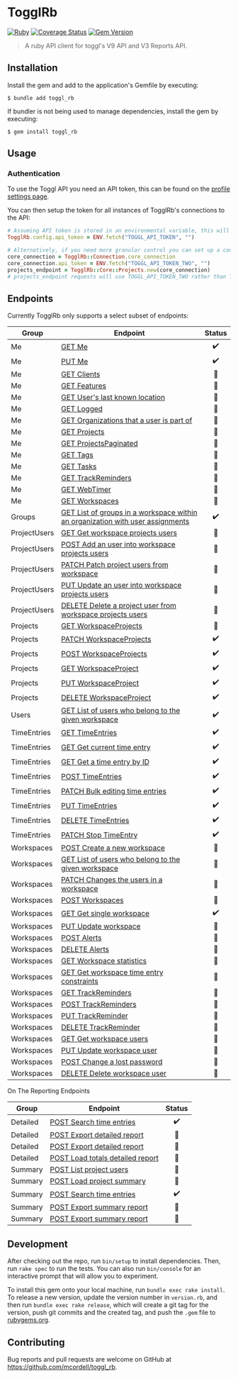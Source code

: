 # TogglRb

[![Ruby](https://github.com/mcordell/toggl_rb/actions/workflows/ruby.yml/badge.svg)](https://github.com/mcordell/toggl_rb/actions/workflows/ruby.yml)
[![Coverage Status](https://coveralls.io/repos/github/mcordell/toggl_rb/badge.svg)](https://coveralls.io/github/mcordell/toggl_rb)
[![Gem Version](https://badge.fury.io/rb/toggl_rb.svg)](https://badge.fury.io/rb/toggl_rb.svg)

> A ruby API client for toggl's V9 API and V3 Reports API.

## Installation

Install the gem and add to the application's Gemfile by executing:

    $ bundle add toggl_rb

If bundler is not being used to manage dependencies, install the gem by executing:

    $ gem install toggl_rb

## Usage

### Authentication

To use the Toggl API you need an API token, this can be found on the [profile settings page](https://track.toggl.com/profile).

You can then setup the token for all instances of TogglRb's connections to the API:

```ruby
# Assuming API token is stored in an environmental variable, this will setup an API token for all TogglRb connections
TogglRb.config.api_token = ENV.fetch("TOGGL_API_TOKEN", "")

# Alternatively, if you need more granular control you can set up a connection and endpoints with a token:
core_connection = TogglRb::Connection.core_connection
core_connection.api_token = ENV.fetch("TOGGL_API_TOKEN_TWO", "")
projects_endpoint = TogglRb::Core::Projects.new(core_connection)
# projects_endpoint requests will use TOGGL_API_TOKEN_TWO rather than TOGGL_API_TOKEN setup globally
```

## Endpoints

Currently TogglRb only supports a select subset of endpoints:

| Group        | Endpoint                                                                                                                | Status |
| ------------ | ----------------------------------------------------------------------------------------------------------------------- | :----: |
| Me           | [GET Me](https://engineering.toggl.com/docs/api/me/index.html#get-me)                                                   |   ✔️   |
| Me           | [PUT Me](https://engineering.toggl.com/docs/api/me/index.html#put-me)                                                   |   ✔️   |
| Me           | [GET Clients](https://engineering.toggl.com/docs/api/me/index.html#get-clients)                                         |   🔲   |
| Me           | [GET Features](https://engineering.toggl.com/docs/api/me/index.html#get-features)                                       |   🔲   |
| Me           | [GET User's last known location](https://engineering.toggl.com/docs/api/me/index.html#get-users-last-known-location)    |   🔲   |
| Me           | [GET Logged](https://engineering.toggl.com/docs/api/me/index.html#get-logged)                                           |   🔲   |
| Me           | [GET Organizations that a user is part of][org-user-is-apart-of]                                                        |   🔲   |
| Me           | [GET Projects](https://engineering.toggl.com/docs/api/me/index.html#get-projects)                                       |   🔲   |
| Me           | [GET ProjectsPaginated](https://engineering.toggl.com/docs/api/me/index.html#get-projectspaginated)                     |   🔲   |
| Me           | [GET Tags](https://engineering.toggl.com/docs/api/me/index.html#get-tags)                                               |   🔲   |
| Me           | [GET Tasks](https://engineering.toggl.com/docs/api/me/index.html#get-tasks)                                             |   🔲   |
| Me           | [GET TrackReminders](https://engineering.toggl.com/docs/api/me/index.html#get-trackreminders)                           |   🔲   |
| Me           | [GET WebTimer](https://engineering.toggl.com/docs/api/me/index.html#get-webtimer)                                       |   🔲   |
| Me           | [GET Workspaces](https://engineering.toggl.com/docs/api/me/index.html#get-workspaces)                                   |   🔲   |
| Groups       | [GET List of groups in a workspace within an organization with user assignments][group-doc]                             |   ✔️   |
| ProjectUsers | [GET Get workspace projects users][get-workspace-project-users]                                                         |   🔲   |
| ProjectUsers | [POST Add an user into workspace projects users][add-project-user]                                                      |   🔲   |
| ProjectUsers | [PATCH Patch project users from workspace][patch-project-user]                                                          |   🔲   |
| ProjectUsers | [PUT Update an user into workspace projects users][update-project-user]                                                 |   🔲   |
| ProjectUsers | [DELETE Delete a project user from workspace projects users][delete-project-user]                                       |   🔲   |
| Projects     | [GET WorkspaceProjects](https://engineering.toggl.com/docs/api/projects/index.html#get-workspaceprojects)               |   🔲   |
| Projects     | [PATCH WorkspaceProjects](https://engineering.toggl.com/docs/api/projects/index.html#patch-workspaceprojects)           |   ✔️   |
| Projects     | [POST WorkspaceProjects](https://engineering.toggl.com/docs/api/projects/index.html#post-workspaceprojects)             |   ✔️   |
| Projects     | [GET WorkspaceProject](https://engineering.toggl.com/docs/api/projects/index.html#get-workspaceproject)                 |   ✔️   |
| Projects     | [PUT WorkspaceProject](https://engineering.toggl.com/docs/api/projects/index.html#put-workspaceproject)                 |   ✔️   |
| Projects     | [DELETE WorkspaceProject](https://engineering.toggl.com/docs/api/projects/index.html#delete-workspaceproject)           |   ✔️   |
| Users        | [GET List of users who belong to the given workspace](workspace-users-doc)                                              |   ✔️   |
| TimeEntries  | [GET TimeEntries](https://engineering.toggl.com/docs/api/time_entries/index.html#get-timeentries)                       |   ✔️   |
| TimeEntries  | [GET Get current time entry](https://engineering.toggl.com/docs/api/time_entries/index.html#get-get-current-time-entry) |   ✔️   |
| TimeEntries  | [GET Get a time entry by ID](https://engineering.toggl.com/docs/api/time_entries/index.html#get-get-a-time-entry-by-id) |   ✔️   |
| TimeEntries  | [POST TimeEntries](https://engineering.toggl.com/docs/api/time_entries/index.html#post-timeentries)                     |   ✔️   |
| TimeEntries  | [PATCH Bulk editing time entries][bulk-edit-time-entries]                                                               |   ✔️   |
| TimeEntries  | [PUT TimeEntries](https://engineering.toggl.com/docs/api/time_entries/index.html#put-timeentries)                       |   ✔️   |
| TimeEntries  | [DELETE TimeEntries](https://engineering.toggl.com/docs/api/time_entries/index.html#delete-timeentries)                 |   ✔️   |
| TimeEntries  | [PATCH Stop TimeEntry](https://engineering.toggl.com/docs/api/time_entries/index.html#patch-stop-timeentry)             |   ✔️   |
| Workspaces   | [POST Create a new workspace](https://engineering.toggl.com/docs/api/workspaces/index.html#post-create-a-new-workspace) |   🔲   |
| Workspaces   | [GET List of users who belong to the given workspace][list-users]                                                       |   🔲   |
| Workspaces   | [PATCH Changes the users in a workspace][change-user-in-workspace]                                                      |   🔲   |
| Workspaces   | [POST Workspaces](https://engineering.toggl.com/docs/api/workspaces/index.html#post-workspaces)                         |   🔲   |
| Workspaces   | [GET Get single workspace](https://engineering.toggl.com/docs/api/workspaces/index.html#get-get-single-workspace)       |   ✔️   |
| Workspaces   | [PUT Update workspace](https://engineering.toggl.com/docs/api/workspaces/index.html#put-update-workspace)               |   🔲   |
| Workspaces   | [POST Alerts](https://engineering.toggl.com/docs/api/workspaces/index.html#post-alerts)                                 |   🔲   |
| Workspaces   | [DELETE Alerts](https://engineering.toggl.com/docs/api/workspaces/index.html#delete-alerts)                             |   🔲   |
| Workspaces   | [GET Workspace statistics](https://engineering.toggl.com/docs/api/workspaces/index.html#get-workspace-statistics)       |   🔲   |
| Workspaces   | [GET Get workspace time entry constraints][time-constraints]                                                            |   🔲   |
| Workspaces   | [GET TrackReminders](https://engineering.toggl.com/docs/api/workspaces/index.html#get-trackreminders)                   |   🔲   |
| Workspaces   | [POST TrackReminders](https://engineering.toggl.com/docs/api/workspaces/index.html#post-trackreminders)                 |   🔲   |
| Workspaces   | [PUT TrackReminder](https://engineering.toggl.com/docs/api/workspaces/index.html#put-trackreminder)                     |   🔲   |
| Workspaces   | [DELETE TrackReminder](https://engineering.toggl.com/docs/api/workspaces/index.html#delete-trackreminder)               |   🔲   |
| Workspaces   | [GET Get workspace users](https://engineering.toggl.com/docs/api/workspaces/index.html#get-get-workspace-users)         |   🔲   |
| Workspaces   | [PUT Update workspace user](https://engineering.toggl.com/docs/api/workspaces/index.html#put-update-workspace-user)     |   🔲   |
| Workspaces   | [POST Change a lost password][change-a-lost-password]                                                                   |   🔲   |
| Workspaces   | [DELETE Delete workspace user][delete-workspace-user]                                                                   |   🔲   |

On The Reporting Endpoints

| Group    | Endpoint                                                                                                                                    | Status |
| -------- | ------------------------------------------------------------------------------------------------------------------------------------------- | :----: |
| Detailed | [POST Search time entries](https://engineering.toggl.com/docs/reports/detailed_reports/index.html/post-search-time-entries)                 |   ✔️   |
| Detailed | [POST Export detailed report](https://engineering.toggl.com/docs/reports/detailed_reports/index.html/post-export-detailed-report)           |   🔲   |
| Detailed | [POST Export detailed report](https://engineering.toggl.com/docs/reports/detailed_reports/index.html/post-export-detailed-report-1)         |   🔲   |
| Detailed | [POST Load totals detailed report](https://engineering.toggl.com/docs/reports/detailed_reports/index.html/post-load-totals-detailed-report) |   🔲   |
| Summary  | [POST List project users](https://engineering.toggl.com/docs/reports/summary_reports/index.html/post-list-project-users)                    |   🔲   |
| Summary  | [POST Load project summary](https://engineering.toggl.com/docs/reports/summary_reports/index.html/post-load-project-summary)                |   🔲   |
| Summary  | [POST Search time entries](https://engineering.toggl.com/docs/reports/summary_reports/index.html/post-search-time-entries)                  |   ✔️   |
| Summary  | [POST Export summary report](https://engineering.toggl.com/docs/reports/summary_reports/index.html/post-export-summary-report)              |   🔲   |
| Summary  | [POST Export summary report](https://engineering.toggl.com/docs/reports/summary_reports/index.html/post-export-summary-report-1)            |   🔲   |

## Development

After checking out the repo, run `bin/setup` to install dependencies. Then, run `rake spec` to run the tests. You can also run `bin/console` for an interactive prompt that will allow you to experiment.

To install this gem onto your local machine, run `bundle exec rake install`. To release a new version, update the version number in `version.rb`, and then run `bundle exec rake release`, which will create a git tag for the version, push git commits and the created tag, and push the `.gem` file to [rubygems.org](https://rubygems.org).

## Contributing

Bug reports and pull requests are welcome on GitHub at https://github.com/mcordell/toggl_rb.

[group-doc]: https://engineering.toggl.com/docs/api/groups/index.html#get-list-of-groups-in-a-workspace-within-an-organization-with-user-assignments
[workspace-users-doc]: https://engineering.toggl.com/docs/api/workspaces/index.html#get-list-of-users-who-belong-to-the-given-workspace
[list-users]: https://engineering.toggl.com/docs/api/workspaces/index.html#get-list-of-users-who-belong-to-the-given-workspace
[time-constraints]: https://engineering.toggl.com/docs/api/workspaces/index.html#get-get-workspace-time-entry-constraints
[org-user-is-apart-of]: https://engineering.toggl.com/docs/api/me/index.html#get-organizations-that-a-user-is-part-of
[delete-project-user]: https://engineering.toggl.com/docs/api/projects/index.html#delete-delete-a-project-user-from-workspace-projects-users
[update-project-user]: https://engineering.toggl.com/docs/api/projects/index.html#put-update-an-user-into-workspace-projects-users
[patch-project-user]: https://engineering.toggl.com/docs/api/projects/index.html#patch-patch-project-users-from-workspace
[add-project-user]: https://engineering.toggl.com/docs/api/projects/index.html#post-add-an-user-into-workspace-projects-users
[change-user-in-workspace]: https://engineering.toggl.com/docs/api/workspaces/index.html#patch-changes-the-users-in-a-workspace
[bulk-edit-time-entries]: https://engineering.toggl.com/docs/api/time_entries/index.html#patch-bulk-editing-time-entries
[get-workspace-project-users]: https://engineering.toggl.com/docs/api/projects/index.html#get-workspace-projects-users
[delete-workspace-user]: https://engineering.toggl.com/docs/api/workspaces/index.html#delete-delete-workspace-user
[change-a-lost-password]: https://engineering.toggl.com/docs/api/workspaces/index.html#post-change-a-lost-password
